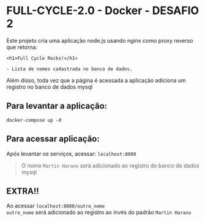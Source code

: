 
# FULL-CYCLE-2.0 - Docker - DESAFIO 2 


Este projeto cria uma aplicação node.js usando nginx como proxy reverso  que retorna:

```
<h1>Full Cycle Rocks!</h1>

- Lista de nomes cadastrada no banco de dados.
```

Além disso, toda vez que a página é acessada a aplicação adiciona um registro no banco de dados mysql

## Para levantar a aplicação:

``docker-compose up -d``

## Para acessar aplicação:

Após levantar os serviços, acessar: ``localhost:8080`` 

> O nome ``Martin Harano`` será adicionado ao registro do banco de dados mysql

## EXTRA!!

Ao acessar ``localhost:8080/outro_nome``  
 ``outro_nome`` será adicionado ao registro ao invés do padrão ``Martin Harano``